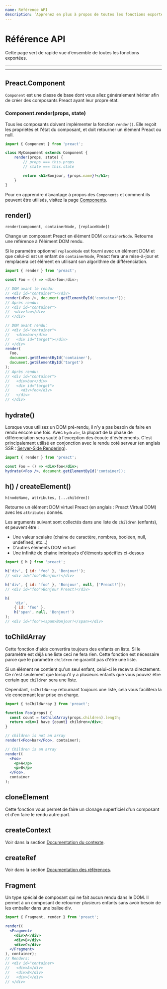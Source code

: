 ```yaml
---
name: Référence API
description: ‘Apprenez en plus à propos de toutes les fonctions exporté Preact’
---
```


# Référence API

Cette page sert de rapide vue d’ensemble de toutes les fonctions exportées.


---

<toc></toc>

---

## Preact.Component

`Component` est une classe de base dont vous allez généralement hériter afin de créer des composants Preact ayant leur propre état.

### Component.render(props, state)

Tous les composants doivent implémenter la fonction `render()`. Elle reçoit les propriétés et l'état du composant, et doit retourner un élément Preact ou null.

```jsx
import { Component } from 'preact';

class MyComponent extends Component {
	render(props, state) {
		// props === this.props
		// state === this.state

		return <h1>Bonjour, {props.name}!</h1>;
	}
}
```

Pour en apprendre d’avantage à propos des `Components` et comment ils peuvent être utilisés, visitez la page [Components](guide/v10/components).

## render()

`render(component, containerNode, [replaceNode])`

Change un composant Preact en élément DOM `containerNode`. Retourne une référence à l'élément DOM rendu.

Si le paramètre optionnel `replaceNode` est fourni avec un élément DOM et que celui-ci est un enfant de `containerNode`, Preact fera une mise-à-jour et remplacera cet élément en utilisant son algorithme de différenciation.

```js
import { render } from 'preact';

const Foo = () => <div>foo</div>;

// DOM avant le rendu:
// <div id="container"></div>
render(<Foo />, document.getElementById('container'));
// Après rendu:
// <div id="container">
//  <div>foo</div>
// </div>

// DOM avant rendu:
// <div id="container">
//   <div>bar</div>
//   <div id="target"></div>
// </div>
render(
  Foo,
  document.getElementById('container'),
  document.getElementById('target')
);
// Après rendu:
// <div id="container">
//   <div>bar</div>
//   <div id="target">
//     <div>foo</div>
//   </div>
// </div>
```

## hydrate()
Lorsque vous utilisez un DOM pré-rendu, il n'y a pas besoin de faire en rendu encore une fois. Avec `hydrate`, la plupart de la phase de différenciation sera sauté à l'exception des écoute d'évènements. C'est principalement utilisé en conjonction avec le rendu coté serveur (en anglais SSR : [Server-Side Rendering](/guide/v10/server-side-rendering)).


```jsx
import { render } from 'preact';

const Foo = () => <div>foo</div>;
hydrate(<Foo />, document.getElementById('container));
```

## h() / createElement()

`h(nodeName, attributes, [...children])`

Retourne un élément DOM virtuel Preact (en anglais : Preact Virtual DOM) avec les `attributes` donnés.

Les arguments suivant sont collectés dans une liste de `children` (enfants), et peuvent être :

- Une valeur scalaire (chaine de caractère, nombres, booléen, null, undefined, etc...)
- D'autres éléments DOM virtuel
- Une infinité de chaine imbriqués d'éléments spécifiés ci-dessus

```js
import { h } from 'preact';

h('div', { id: 'foo' }, 'Bonjour!');
// <div id="foo">Bonjour!</div>

h('div', { id: 'foo' }, 'Bonjour', null, ['Preact!']);
// <div id="foo">Bonjour Preact!</div>

h(
	'div',
	{ id: 'foo' },
	h('span', null, 'Bonjour!')
);
// <div id="foo"><span>Bonjour!</span></div>
```

## toChildArray

Cette fonction d'aide convertira toujours des enfants en liste. Si le paramètre est déjà une liste ceci ne fera rien. Cette fonction est nécessaire parce que le paramètre `children` ne garantit pas d'être une liste.

Si un élément ne contient qu'un seul enfant, celui-ci le recevra directement. Ce n'est seulement que lorsqu'il y a plusieurs enfants que vous pouvez être certain que `children` sera une liste.

Cependant, `toChildArray` retournant toujours une liste, cela vous facilitera la vie concernant leur prise en charge.

```jsx
import { toChildArray } from 'preact';

function Foo(props) {
  const count = toChildArray(props.children).length;
  return <div>I have {count} children</div>;
}

// children is not an array
render(<Foo>bar</Foo>, container);

// Children is an array
render((
  <Foo>
    <p>A</p>
    <p>B</p>
  </Foo>,
  container
);
```

## cloneElement

Cette fonction vous permet de faire un clonage superficiel d'un composant et d'en faire le rendu autre part.

## createContext

Voir dans la section [Documentation du contexte](/guide/v10/context#createcontext).

## createRef

Voir dans la section [Documentation des références](/guide/v10/refs#createref).

## Fragment

Un type spécial de composant qui ne fait aucun rendu dans le DOM. Il permet à un composant de retourner plusieurs enfants sans avoir besoin de les emballer dans une balise div.

```jsx
import { Fragment, render } from 'preact';

render((
  <Fragment>
    <div>A</div>
    <div>B</div>
    <div>C</div>
  </Fragment>
), container);
// Renders:
// <div id="container>
//   <div>A</div>
//   <div>B</div>
//   <div>C</div>
// </div>
```
